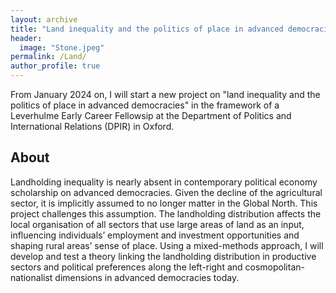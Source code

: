 ```yaml
---
layout: archive
title: "Land inequality and the politics of place in advanced democracies"
header: 
  image: "Stone.jpeg"
permalink: /Land/
author_profile: true
---
```


From January 2024 on, I will start a new project on "land inequality and the politics of place in advanced democracies" in the framework of a Leverhulme Early Career Fellowsip at the Department of Politics and International Relations (DPIR) in Oxford.

## About

Landholding inequality is nearly absent in contemporary political economy scholarship on advanced democracies. Given the decline of the agricultural sector, it is implicitly assumed to no longer matter in the Global North. This project challenges this assumption. The landholding distribution affects the local organisation of all sectors that use large areas of land as an input, influencing individuals’ employment and investment opportunities and shaping rural areas’ sense of place. Using a mixed-methods approach, I will develop and test a theory linking the landholding distribution in productive sectors and political preferences along the left-right and cosmopolitan- nationalist dimensions in advanced democracies today.
